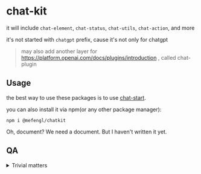 # chat-kit

it will include `chat-element`, `chat-status`, `chat-utils`, `chat-action`, and more

it's not started with `chatgpt` prefix, cause it's not only for chatgpt

> may also add another layer for https://platform.openai.com/docs/plugins/introduction , called chat-plugin

## Usage

the best way to use these packages is to use [chat-start](https://github.com/mefengl/chat-start).

you can also install it via npm(or any other package manager):

```shell
npm i @mefengl/chatkit
```

Oh, document? We need a document. But I haven't written it yet.

## QA

<details>
  <summary>Trivial matters</summary>

    Q: Why this repo been made?

    A: cause I have been kicked out of the repo I used to contribute to

    details: https://github.com/chatgptjs/chatgpt.js/issues/34

    Q: then what's the difference between this repo and the old one?

    A: This repo don't need to make money, I do it for fun and honor.

    Q: then what's the difference between this repo and the old one, again?

    A: It will start with only the code I write myself (even though I can still use the old code as a reference legally)

    Q: then what's the difference between this repo and the old one, again?

    A: Most importantly, any contributor won't been suddenly kicked out and been called thief after a nice sleep (sorry, I have to mention this when comparing to the old repo)

    Q: then what's the difference between this repo and the old one, again?

    A: use this repo is safe, since the maker don't have lawyer link in his LinkedIn profile, and don't have money to sue you (sounds funny, does't it? it's happened in the old repo)
</details>
